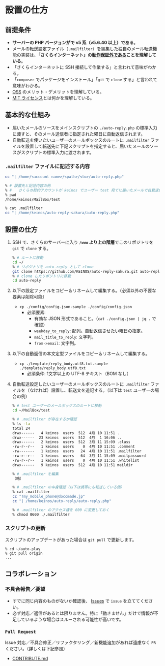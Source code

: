 # 設置の仕方

## 前提条件

- **サーバーの PHP バージョンがで v5 系（v5.6.40 以上）である**。
- メールの転送設定ファイル（`.mailfilter`）を編集した独自のメール転送機能の実装は、**「さくらインターネット」の[動作保証外である](https://help.sakura.ad.jp/206206501/)ことを理解している**。
- 「さくらインターネットに SSH 接続して作業する」と言われて意味がわかる。
- 「`composer` でパッケージをインストール」「`git` で `clone` する」と言われて意味がわかる。
- [OSS](https://ja.wikipedia.org/wiki/%E3%82%AA%E3%83%BC%E3%83%97%E3%83%B3%E3%82%BD%E3%83%BC%E3%82%B9%E3%82%BD%E3%83%95%E3%83%88%E3%82%A6%E3%82%A7%E3%82%A2) のメリット・デメリットを理解している。
- [MIT ライセンス](https://github.com/KEINOS/auto-reply-sakura/blob/master/LICENSE)とは何かを理解している。

## 基本的な仕組み

- 届いたメールのソースをメインスクリプトの `./auto-reply.php` の標準入力に渡すと、そのメール送信者に指定された曜日に自動返信されます。
- 自動転送を使いたいユーザーのメールボックスのルートに `.mailfilter` ファイルを設置して転送先に下記スクリプトを指定すると、届いたメールのソースがスクリプトの標準入力に渡されます。

### `.mailfilter` ファイルに記述する内容

```bash
cc "| /home/<account name>/<path>/<to>/auto-reply.php"
```

```bash
% # 設置先と記述内容の例
% #   さくらの契約アカウントが keinos でユーザー test 宛てに届いたメールで自動返信したい場合
% pwd
/home/keinos/MailBox/test

% cat .mailfilter
cc "| /home/keinos/auto-reply-sakura/auto-reply.php"
```

## 設置の仕方

1. SSH で、さくらのサーバーに入り **`/www` より上の階層**でこのリポジトリを `git` で `clone` する。

    ```bash
    % # ルートに移動
    cd ~/
    % # リポジトリを auto-reply として clone
    git clone https://github.com/KEINOS/auto-reply-sakura.git auto-reply
    % # clone したリポジトリに移動
    cd auto-reply
    ```

2. 以下の設定ファイルをコピー＆リネームして編集する。（必須以外の不要な要素は削除可能）
    - `cp ./config/config.json-sample ./config/config.json`
      - 必須要素:
          - 有効な JSON 形式であること。（`cat ./config.json | jq .` で確認）
          - `weekday_to_reply`: 配列。自動返信させたい曜日の指定。
          - `mail_title_to_reply`: 文字列。
          - `from->email`: 文字列。

3. 以下の自動返信の本文定型ファイルをコピー＆リネームして編集する。
    - `cp ./template/reply_body.utf8.txt.sample ./template/reply_body.utf8.txt`
      - 必須条件: 1文字以上の UTF-8 テキスト（BOM なし）

4. 自動転送設定したいユーザーのメールボックスのルートに `.mailfilter` ファイルを（なければ）設置し、転送文を追記する。（以下は `test` ユーザーの場合の例）

    ```bash
    % # test ユーザーのメールボックスのルートに移動
    cd ~/MailBox/test

    % # .mailfilter が存在するか確認
    % ls -la
    total 24
    drwx------   4 keinos  users  512  4月 10 11:51 .
    drwx------  23 keinos  users  512  4月  1 16:06 ..
    drwx------   2 keinos  users  512  3月 11 15:09 .class
    -rw-r--r--   1 keinos  users    0  4月 10 11:51 .comment
    -rw-------   1 keinos  users   24  4月 10 11:51 .mailfilter
    -rw-r--r--   1 keinos  users   64  3月 11 15:09 .mailpassword
    -rw-r--r--   1 keinos  users    0  4月 10 11:51 .whitelist
    drwx------   9 keinos  users  512  4月 10 11:51 maildir

    % # .mailfilter を編集
    （略）

    % # .mailfilter の中身確認（以下は携帯にも転送している例）
    % cat .mailfilter
    cc "!my_mobile_phone@docomade.jp"
    cc "| /home/keinos/auto-reply/auto-reply.php"

    % # .mailfilter のアクセス権を 600 に変更しておく
    % chmod 0600 ./.mailfilter
    ```

### スクリプトの更新

スクリプトのアップデートがあった場合は `git pull` で更新します。

```shellscript
% cd ~/auto-play
% git pull origin
...
```

## コラボレーション

### 不具合報告／要望

- すでに同じ内容のものがないか確認後、 [Issues](https://github.com/KEINOS/auto-reply-sakura/issues) で `issue` を立ててください。
- 必ず対応／返信があるとは限りません。特に「動きません」だけで情報が不足しているような場合はスルーされる可能性が高いです。

### `Pull Request`

Issue 対応／不具合修正／リファクタリング／新機能追加があれば遠慮なく `PR` ください。（詳しくは下記参照）

- [CONTRIBUTE.md](./CONTRIBUTE.md)
